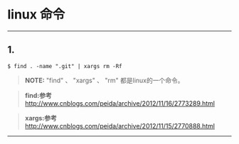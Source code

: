 # **linux 命令**
***
## 1.

	$ find . -name ".git" | xargs rm -Rf

> **NOTE:** "find" 、 "xargs" 、 "rm" 都是linux的一个命令。 

> **find:参考** <http://www.cnblogs.com/peida/archive/2012/11/16/2773289.html>

>**xargs:参考**<http://www.cnblogs.com/peida/archive/2012/11/15/2770888.html>

***
